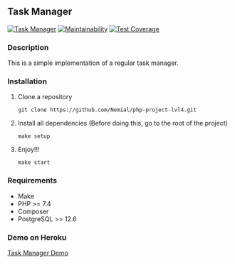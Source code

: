 ## Task Manager
  
[![Task Manager](https://github.com/Nemial/php-project-lvl4/actions/workflows/php.yml/badge.svg)](https://github.com/Nemial/php-project-lvl4/actions/workflows/php.yml)
[![Maintainability](https://api.codeclimate.com/v1/badges/ab542d5d30cf6a7ea162/maintainability)](https://codeclimate.com/github/Nemial/php-project-lvl4/maintainability)
[![Test Coverage](https://api.codeclimate.com/v1/badges/ab542d5d30cf6a7ea162/test_coverage)](https://codeclimate.com/github/Nemial/php-project-lvl4/test_coverage)

### Description
This is a simple implementation of a regular task manager.

### Installation
1. Clone a repository
   ````
   git clone https://github.com/Nemial/php-project-lvl4.git
2. Install all dependencies (Before doing this, go to the root of the project)
   ````
   make setup
3. Enjoy!!!
    ````
    make start
### Requirements
* Make
* PHP >= 7.4
* Composer
* PostgreSQL >= 12.6

### Demo on Heroku
[Task Manager Demo](https://obscure-basin-14138.herokuapp.com/)
